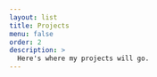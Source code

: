 ```yaml
---
layout: list
title: Projects
menu: false
order: 2
description: >
  Here's where my projects will go.
---
```

